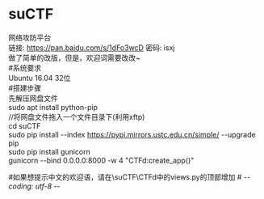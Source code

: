 # suCTF
网络攻防平台  
链接: https://pan.baidu.com/s/1dFo3wcD 密码: isxj  
做了简单的改版，但是，欢迎词需要改改~  
#系统要求  
 Ubuntu 16.04 32位  
#搭建步骤  
先解压网盘文件  
sudo apt install python-pip  
//将网盘文件拖入一个文件目录下(利用xftp)  
cd suCTF  
sudo pip  install --index https://pypi.mirrors.ustc.edu.cn/simple/ --upgrade pip  
sudo pip install gunicorn  
gunicorn --bind 0.0.0.0:8000 -w 4 "CTFd:create_app()"  

#如果想提示中文的欢迎语，请在\suCTF\CTFd中的views.py的顶部增加 # -*- coding: utf-8 -*-    
